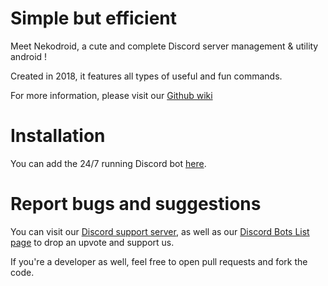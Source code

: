 # Simple but efficient

Meet Nekodroid, a cute and complete Discord server management & utility android !

Created in 2018, it features all types of useful and fun commands.

For more information, please visit our [Github wiki](https://github.com/miowski/Nekodroid/wiki)

# Installation

You can add the 24/7 running Discord bot [here](https://discord.com/login?redirect_to=%2Foauth2%2Fauthorize%3Fclient_id%3D612387247207219220%26scope%3Dbot%26permissions%3D2146958591).

# Report bugs and suggestions

You can visit our [Discord support server](https://discord.gg/wxBGu5f), as well as our [Discord Bots List page](https://discordbots.org/bot/612387247207219220) to drop an upvote and support us.

If you're a developer as well, feel free to open pull requests and fork the code.
